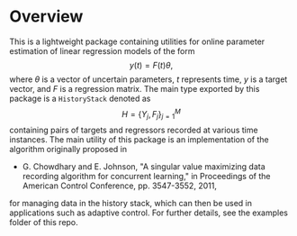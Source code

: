 # Overview
This is a lightweight package containing utilities for online parameter estimation of linear regression models of the form $$ y(t) = F(t)\theta, $$ where $\theta$ is a vector of uncertain parameters, $t$ represents time, $y$ is a target vector, and $F$ is a regression matrix. The main type exported by this package is a `HistoryStack` denoted as $$ H = \{Y_j, F_j\}_{j=1}^M $$ containing pairs of targets and regressors recorded at various time instances. The main utility of this package is an implementation of the algorithm originally proposed in

* G. Chowdhary and E. Johnson, "A singular value maximizing data recording algorithm for concurrent learning," in Proceedings of the American Control Conference, pp. 3547-3552, 2011,

for managing data in the history stack, which can then be used in applications such as adaptive control. For further details, see the examples folder of this repo.

